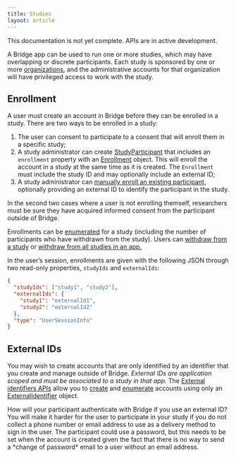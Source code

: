 ```yaml
---
title: Studies
layout: article
---
```


<div class="ui warning message">
  <p>This documentation is not yet complete. APIs are in active development.</p>
</div>

<div id="toc"></div>

A Bridge app can be used to run one or more studies, which may have overlapping or discrete participants. Each study is sponsored by one or more [organizations,](./organizations.html) and the administrative accounts for that organization will have privileged access to work with the study.

## Enrollment

A user must create an account in Bridge before they can be enrolled in a study. There are two ways to be enrolled in a study:

1. The user can consent to participate to a consent that will enroll them in a specific study;
1. A study administrator can create [StudyParticipant](/model-browser.html#StudyParticipant) that includes an `enrollment` property with an [Enrollment](/model-browser.html#Enrollment) object. This will enroll the account in a study at the same time as it is created. The `Enrollment` must include the study ID and may optionally include an external ID;
1. A study administrator can [manually enroll an existing participant,](/swagger-ui/index.html#/Studies/enrollParticipant) optionally providing an external ID to identify the participant in the study.

In the second two cases where a user is not enrolling themself, researchers must be sure they have acquired informed consent from the participant outside of Bridge.

Enrollments can be [enumerated](/swagger-ui/index.html#/Studies/getEnrollees) for a study (including the number of participants who have withdrawn from the study). Users can [withdraw from a study](/swagger-ui/index.html#/Studies/withdrawParticipant) or [withdraw from all studies in an app.](/swagger-ui/index.html#/Consents/withdrawFromApp)

In the user’s session, enrollments are given with the following JSON through two read-only properties, `studyIds` and `externalIds`:

```json
{
  "studyIds": ["study1", "study2"],
  "externalIds": {
    "study1": "externalId1",
    "study2": "externalId2"
  },
  "type": "UserSessionInfo"
}
```

## External IDs

You may wish to create accounts that are only identified by an identifier that you create and manage outside of Bridge. *External IDs are application scoped and must be associated to a study in that app.* The [External identifiers APIs](/swagger-ui/index.html#/External%20Identifiers) allow you to [create](/swagger-ui/index.html#/External%20Identifiers/createExternalId) and [enumerate](/swagger-ui/index.html#/External%20Identifiers/getExternalIds) accounts using only an [ExternalIdentifier](/model-browser.html#ExternalIdentifier) object. 

<div class="ui warning message">
    <p>
    	How will your participant authenticate with Bridge if you use an external ID? You will make it harder for the user to participate in your study if you do not collect a phone number or email address to use as a delivery method to sign in the user. The participant could use a password, but this needs to be set when the account is created given the fact that there is no way to send a *change of password* email to a user without an email address.
    </p>
</div>